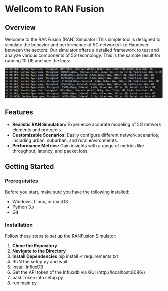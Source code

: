 # Wellcom to RAN Fusion

## Overview

Welcome to the RANFusion (RAN) Simulator! This simple tool is designed to simulate the behavior and performance of 5G networks like Handover between the sectors. Our simulator offers a detailed framework to test and analyze various components of 5G technology.
This is the sample result for running 10 UE and see the logs:

![Example Image](images/log.png)

## Features

- **Realistic RAN Simulation:** Experience accurate modeling of 5G network elements and protocols.
- **Customizable Scenarios:** Easily configure different network scenarios, including urban, suburban, and rural environments.
- **Performance Metrics:** Gain insights with a range of metrics like throughput, latency, and packet loss.

## Getting Started

### Prerequisites

Before you start, make sure you have the following installed:
- Windows, Linux, or macOS
- Python 3.x
- Git

### Installation

Follow these steps to set up the RANFusion Simulator:

1. **Clone the Repository**
2. **Navigate to the Directory**
3. **Install Dependencies**
   pip install -r requirements.txt
5. RUN the setup.py and wait
6. Install InfluxDB
7. Get the API token of the Influxdb via GUI (http://localhost:8086/)
8. past Token into setup.py
9. run main.py
   
   




   
